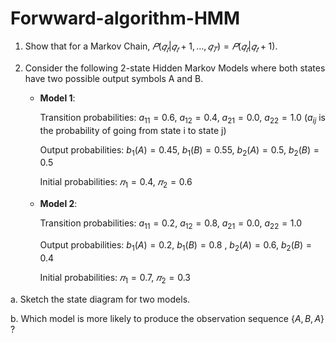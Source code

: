 # Forwward-algorithm-HMM

1. Show that for a Markov Chain, $𝑃(𝑞_𝑡|𝑞_𝑡+1, … , 𝑞_𝑇) = 𝑃(𝑞_𝑡| 𝑞_𝑡+1)$.

2. Consider the following 2-state Hidden Markov Models where both states have two
possible output symbols A and B.

    - **Model 1**:

        Transition probabilities: $a_{11} = 0.6$, $a_{12} = 0.4$, $a_{21} = 0.0$, $a_{22} = 1.0$ ($a_{ij}$ is the probability of going from state i to state j)
        
        Output probabilities: $b_1(A) = 0.45$, $b_1(B) = 0.55$, $b_2(A) = 0.5$, $b_2(B) = 0.5$
        
        Initial probabilities: $𝜋_1 = 0.4$, $𝜋_2 = 0.6$

    - **Model 2**:
    
        Transition probabilities: $a_{11} = 0.2$, $a_{12} = 0.8$, $a_{21} = 0.0$, $a_{22} = 1.0$
        
        Output probabilities: $b_1(A) = 0.2$, $b_1(B) = 0.8$ , $b_2(A) = 0.6$, $b_2(B) = 0.4$
        
        Initial probabilities: $𝜋_1 = 0.7$, $𝜋_2 = 0.3$

a. Sketch the state diagram for two models.

b. Which model is more likely to produce the observation sequence {$A, B, A$} ?